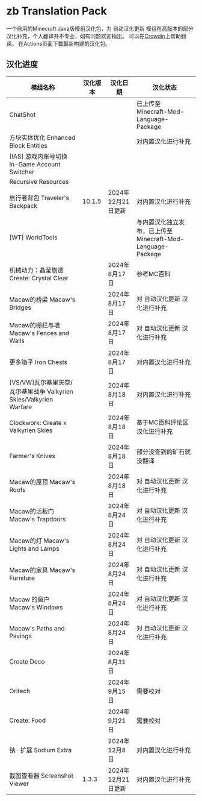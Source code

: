 # zb Translation Pack
一个自用的Minecraft Java版模组汉化包，为 自动汉化更新 模组在高版本的部分汉化补充，个人翻译并不专业，如有问题欢迎指出。
可以在[Crowdin](https://zh.crowdin.com/project/zbTranslationPack)上帮助翻译。
在Actions页面下载最新构建的汉化包。

## 汉化进度
| 模组名称                                                           | 汉化版本 | 汉化日期           | 汉化状态                                                    |
| ------------------------------------------------------------------ | -------- | ------------------ | ----------------------------------------------------------- |
| ChatShot                                                           |          |                    | 已上传至 Minecraft-Mod-Language-Package                     |
| 方块实体优化 Enhanced Block Entities                               |          |                    | 对内置汉化进行补充                                          |
| [IAS] 游戏内账号切换 In-Game Account Switcher                      |          |                    |                                                             |
| Recursive Resources                                                |          |                    |                                                             |
| 旅行者背包 Traveler's Backpack                                     | 10.1.5   | 2024年12月21日更新 | 对内置汉化进行补充                                          |
| [WT] WorldTools                                                    |          |                    | 与内置汉化独立发布，已上传至 Minecraft-Mod-Language-Package |
| 机械动力：晶莹剔透 Create: Crystal Clear                           |          | 2024年8月17日      | 参考MC百科                                                  |
| Macaw的桥梁 Macaw's Bridges                                        |          | 2024年8月17日      | 对 自动汉化更新 汉化进行补充                                |
| Macaw的栅栏与墙 Macaw's Fences and Walls                           |          | 2024年8月17日      | 对 自动汉化更新 汉化进行补充                                |
| 更多箱子 Iron Chests                                               |          | 2024年8月17日      | 对内置汉化进行补充                                          |
| [VS/VW]瓦尔基里天空/瓦尔基里战争 Valkyrien Skies/Valkyrien Warfare |          | 2024年8月18日      | 对内置汉化进行补充                                          |
| Clockwork: Create x Valkyrien Skies                                |          | 2024年8月18日      | 基于MC百科评论区汉化进行补充                                |
| Farmer's Knives                                                    |          | 2024年8月18日      | 部分没查到的矿石就没翻译                                    |
| Macaw的屋顶 Macaw's Roofs                                          |          | 2024年8月18日      | 对 自动汉化更新 汉化进行补充                                |
| Macaw的活板门 Macaw's Trapdoors                                    |          | 2024年8月24日      | 对 自动汉化更新 汉化进行补充                                |
| Macaw的灯 Macaw's Lights and Lamps                                 |          | 2024年8月24日      | 对 自动汉化更新 汉化进行补充                                |
| Macaw的家具 Macaw's Furniture                                      |          | 2024年8月24日      | 对 自动汉化更新 汉化进行补充                                |
| Macaw 的窗户 Macaw's Windows                                       |          | 2024年8月24日      | 对 自动汉化更新 汉化进行补充                                |
| Macaw's Paths and Pavings                                          |          | 2024年8月24日      | 对 自动汉化更新 汉化进行补充                                |
| Create Deco                                                        |          | 2024年8月31日      |                                                             |
| Oritech                                                            |          | 2024年9月15日      | 需要校对                                                    |
| Create: Food                                                       |          | 2024年9月21日      | 需要校对                                                    |
| 钠 · 扩展 Sodium Extra                                             |          | 2024年12月8日      | 对内置汉化进行补充                                          |
| 截图查看器 Screenshot Viewer                                       | 1.3.3    | 2024年12月21日更新 | 对内置汉化进行补充                                          |
